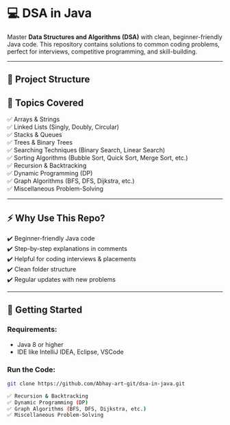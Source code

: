 # 💻 DSA in Java

Master **Data Structures and Algorithms (DSA)** with clean, beginner-friendly Java code. This repository contains solutions to common coding problems, perfect for interviews, competitive programming, and skill-building.

---

## 📂 Project Structure



## 📌 Topics Covered

✅ Arrays & Strings  
✅ Linked Lists (Singly, Doubly, Circular)  
✅ Stacks & Queues  
✅ Trees & Binary Trees  
✅ Searching Techniques (Binary Search, Linear Search)  
✅ Sorting Algorithms (Bubble Sort, Quick Sort, Merge Sort, etc.)  
✅ Recursion & Backtracking  
✅ Dynamic Programming (DP)  
✅ Graph Algorithms (BFS, DFS, Dijkstra, etc.)  
✅ Miscellaneous Problem-Solving  

---

## ⚡ Why Use This Repo?

✔️ Beginner-friendly Java code  
✔️ Step-by-step explanations in comments  
✔️ Helpful for coding interviews & placements  
✔️ Clean folder structure  
✔️ Regular updates with new problems  

---

## 🚀 Getting Started

### Requirements:
- Java 8 or higher  
- IDE like IntelliJ IDEA, Eclipse, VSCode  

### Run the Code:

```bash
git clone https://github.com/Abhay-art-git/dsa-in-java.git

✅ Recursion & Backtracking
✅ Dynamic Programming (DP)
✅ Graph Algorithms (BFS, DFS, Dijkstra, etc.)
✅ Miscellaneous Problem-Solving

